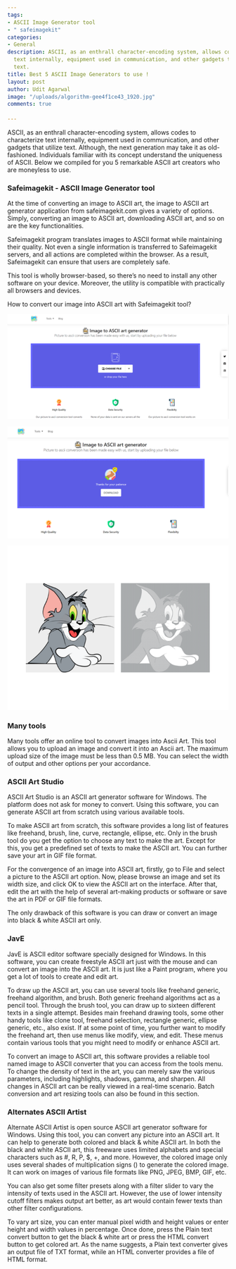```yaml
---
tags:
- ASCII Image Generator tool
- " safeimagekit"
categories:
- General
description: ASCII, as an enthrall character-encoding system, allows codes to characterize
  text internally, equipment used in communication, and other gadgets that utilize
  text.
title: Best 5 ASCII Image Generators to use !
layout: post
author: Udit Agarwal
image: "/uploads/algorithm-gee4f1ce43_1920.jpg"
comments: true

---
```

ASCII, as an enthrall character-encoding system, allows codes to characterize text internally, equipment used in communication, and other gadgets that utilize text. Although, the next generation may take it as old-fashioned. Individuals familiar with its concept understand the uniqueness of ASCII. Below we compiled for you 5 remarkable ASCII art creators who are moneyless to use.

### **Safeimagekit - ASCII Image Generator tool**

At the time of converting an image to ASCII art, the image to ASCII art generator application from safeimagekit.com gives a variety of options. Simply, converting an image to ASCII art, downloading ASCII art, and so on are the key functionalities.

Safeimagekit program translates images to ASCII format while maintaining their quality. Not even a single information is transferred to Safeimagekit servers, and all actions are completed within the browser. As a result, Safeimagekit can ensure that users are completely safe.

This tool is wholly browser-based, so there’s no need to install any other software on your device. Moreover, the utility is compatible with practically all browsers and devices.

How to convert our image into ASCII art with Safeimagekit tool?

![](/uploads/ascii-step-1.png)

![](/uploads/ascii-2.png)

![](/uploads/ascii-collage.png)

### **Many tools**

Many tools offer an online tool to convert images into Ascii Art. This tool allows you to upload an image and convert it into an Ascii art. The maximum upload size of the image must be less than 0.5 MB. You can select the width of output and other options per your accordance.

### **ASCII Art Studio**

ASCII Art Studio is an ASCII art generator software for Windows. The platform does not ask for money to convert. Using this software, you can generate ASCII art from scratch using various available tools.

To make ASCII art from scratch, this software provides a long list of features like freehand, brush, line, curve, rectangle, ellipse, etc. Only in the brush tool do you get the option to choose any text to make the art. Except for this, you get a predefined set of texts to make the ASCII art. You can further save your art in GIF file format.

For the convergence of an image into ASCII art, firstly, go to File and select a picture to the ASCII art option. Now, please browse an image and set its width size, and click OK to view the ASCII art on the interface. After that, edit the art with the help of several art-making products or software or save the art in PDF or GIF file formats.

The only drawback of this software is you can draw or convert an image into black & white ASCII art only.

### **JavE**

JavE is ASCII editor software specially designed for Windows. In this software, you can create freestyle ASCII art just with the mouse and can convert an image into the ASCII art. It is just like a Paint program, where you get a lot of tools to create and edit art.

To draw up the ASCII art, you can use several tools like freehand generic, freehand algorithm, and brush. Both generic freehand algorithms act as a pencil tool. Through the brush tool, you can draw up to sixteen different texts in a single attempt. Besides main freehand drawing tools, some other handy tools like clone tool, freehand selection, rectangle generic, ellipse generic, etc., also exist. If at some point of time, you further want to modify the freehand art, then use menus like modify, view, and edit. These menus contain various tools that you might need to modify or enhance ASCII art.

To convert an image to ASCII art, this software provides a reliable tool named image to ASCII converter that you can access from the tools menu. To change the density of text in the art, you can merely saw the various parameters, including highlights, shadows, gamma, and sharpen. All changes in ASCII art can be really viewed in a real-time scenario. Batch conversion and art resizing tools can also be found in this section.

### **Alternates ASCII Artist**

Alternate ASCII Artist is open source ASCII art generator software for Windows. Using this tool, you can convert any picture into an ASCII art. It can help to generate both colored and black & white ASCII art. In both the black and white ASCII art, this freeware uses limited alphabets and special characters such as #, R, P, $, +, and more. However, the colored image only uses several shades of multiplication signs () to generate the colored image. It can work on images of various file formats like PNG, JPEG, BMP, GIF, etc.

You can also get some filter presets along with a filter slider to vary the intensity of texts used in the ASCII art. However, the use of lower intensity cutoff filters makes output art better, as art would contain fewer texts than other filter configurations.

To vary art size, you can enter manual pixel width and height values or enter height and width values in percentage. Once done, press the Plain text convert button to get the black & white art or press the HTML convert button to get colored art. As the name suggests, a Plain text converter gives an output file of TXT format, while an HTML converter provides a file of HTML format.